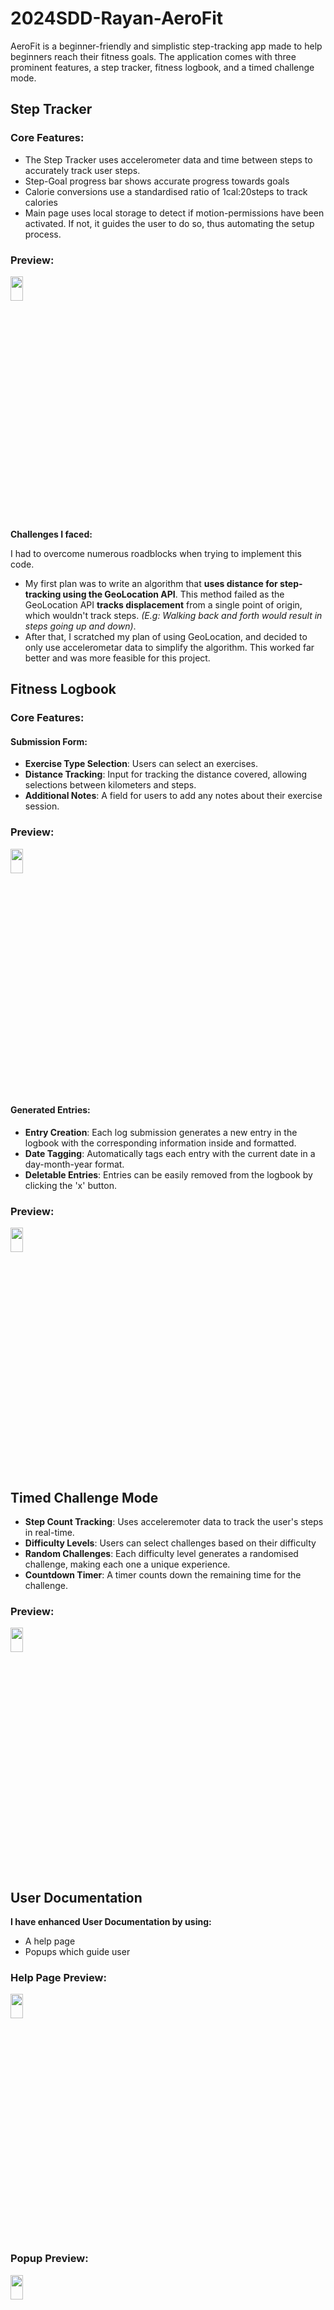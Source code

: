 # 2024SDD-Rayan-AeroFit 
AeroFit is a beginner-friendly and simplistic step-tracking app made to help beginners reach their fitness goals. The application comes with three prominent features, a step tracker, fitness logbook, and a timed challenge mode. 

## Step Tracker 
### Core Features: 
- The Step Tracker uses accelerometer data and time between steps to accurately track user steps.
- Step-Goal progress bar shows accurate progress towards goals
- Calorie conversions use a standardised ratio of 1cal:20steps to track calories
- Main page uses local storage to detect if motion-permissions have been activated. If not, it guides the user to do so, thus automating the setup process.

### Preview:


<img src="https://i.ibb.co/3kPQgZM/RPReplay-Final1709196170.gif" width="20%" height="10%">



**Challenges I faced:**

I had to overcome numerous roadblocks when trying to implement this code. 
- My first plan was to write an algorithm that **uses distance for step-tracking using the GeoLocation API**. This method failed as the GeoLocation API **tracks displacement** from a single point of origin, which wouldn't track steps. _(E.g: Walking back and forth would result in steps going up and down)_.
- After that, I scratched my plan of using GeoLocation, and decided to only use accelerometar data to simplify the algorithm. This worked far better and was more feasible for this project.

## Fitness Logbook
### Core Features:

#### Submission Form:
- **Exercise Type Selection**: Users can select an exercises.
- **Distance Tracking**: Input for tracking the distance covered, allowing selections between kilometers and steps.
- **Additional Notes**: A field for users to add any notes about their exercise session.

### Preview:

<img src="https://i.ibb.co/rbKcjmZ/logbooktutorial.gif" width="20%" height="10%">


#### Generated Entries:
- **Entry Creation**: Each log submission generates a new entry in the logbook with the corresponding information inside and formatted.
- **Date Tagging**: Automatically tags each entry with the current date in a day-month-year format.
- **Deletable Entries**: Entries can be easily removed from the logbook by clicking the 'x' button.

### Preview:

<img src="https://i.ibb.co/G37TWZY/Screenshot-2024-02-29-at-8-18-09-pm.png" width="20%" height="10%">

## Timed Challenge Mode
- **Step Count Tracking**: Uses acceleremoter data to track the user's steps in real-time.
- **Difficulty Levels**: Users can select challenges based on their difficulty
- **Random Challenges**: Each difficulty level generates a randomised challenge, making each one a unique experience.
- **Countdown Timer**: A timer counts down the remaining time for the challenge.

### Preview:

<img src="https://i.ibb.co/mtnLs3h/RPReplay-Final1709198872.gif" width="20%" height="10%">


## User Documentation

**I have enhanced User Documentation by using:**
- A help page
- Popups which guide user

### Help Page Preview: 

<img src="https://i.ibb.co/fNJJNXt/helppage.gif" width="20%" height="10%">

### Popup Preview: 

<img src="https://i.ibb.co/r4kcwLh/popup.gif" width="20%" height="10%">





## Error Prevention

I have ensured multiple errors are avoided. Here are a few examples:

### Invalid Input Prevention:

<img src="https://i.ibb.co/DD3RjcB/error1.gif" width="20%" height="10%">

<img src="https://i.ibb.co/fMZWMSx/error2.gif" width="20%" height="10%">

### NaN Error Prevention
- If goal values are invalid, they are detected and defaulted to zero.
```javascript
stepCount = parseInt(localStorage.getItem('stepCount')) || 0;
```






### Progress Bar Overstretching Prevention:
```javascript
 if (progressPercentage > 100) {
            progressPercentage = 100;}
```


# Developer Notes:
This app was created for my Year 12 Software Design & Development Major Project.





 





**How It Works**

This app is designed for individuals who prioritize simplicity and ease of use in their fitness journey. It’s built for those who want to focus on the fundamental aspects of health, such as cardiovascular fitness and weight loss, without being overwhelmed by detailed tracking and planning.  By focusing on essential health metrics and removing unnecessary intricacies, the app is able to provide a streamlined approach to fitness.

